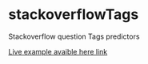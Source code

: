 # stackoverflowTags

Stackoverflow question Tags predictors

  [Live example avaible here link](http://ismail2233.pythonanywhere.com/)
